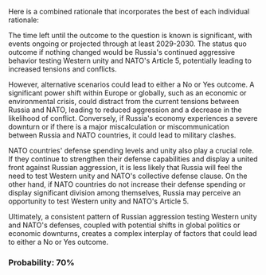 Here is a combined rationale that incorporates the best of each individual rationale:

The time left until the outcome to the question is known is significant, with events ongoing or projected through at least 2029-2030. The status quo outcome if nothing changed would be Russia's continued aggressive behavior testing Western unity and NATO's Article 5, potentially leading to increased tensions and conflicts.

However, alternative scenarios could lead to either a No or Yes outcome. A significant power shift within Europe or globally, such as an economic or environmental crisis, could distract from the current tensions between Russia and NATO, leading to reduced aggression and a decrease in the likelihood of conflict. Conversely, if Russia's economy experiences a severe downturn or if there is a major miscalculation or miscommunication between Russia and NATO countries, it could lead to military clashes.

NATO countries' defense spending levels and unity also play a crucial role. If they continue to strengthen their defense capabilities and display a united front against Russian aggression, it is less likely that Russia will feel the need to test Western unity and NATO's collective defense clause. On the other hand, if NATO countries do not increase their defense spending or display significant division among themselves, Russia may perceive an opportunity to test Western unity and NATO's Article 5.

Ultimately, a consistent pattern of Russian aggression testing Western unity and NATO's defenses, coupled with potential shifts in global politics or economic downturns, creates a complex interplay of factors that could lead to either a No or Yes outcome.

### Probability: 70%